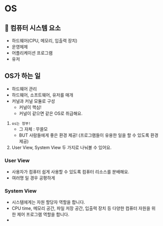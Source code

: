 # OS

## 🔨 컴퓨터 시스템 요소

- 하드웨어(CPU, 메모리, 입출력 장치)
- 운영체제
- 어플리케이션 프로그램
- 유저

## OS가 하는 일

- 하드웨어 관리
- 하드웨어, 소프트웨어, 유저를 매개
- 커널과 커널 모듈로 구성
    - 커널이 핵심!
    - 커널이 같으면 같은 OS로 취급해요.
1. `os는 정부!`
    - 그 자체 : 무쓸모
    - BUT 사람들에게 좋은 환경 제공! (프로그램들이 유용한 일을 할 수 있도록 환경 제공)
2. User View, System View 두 가지로 나눠볼 수 있어요.

### User View

- 사용자가 컴퓨터 쉽게 사용할 수 있도록 컴퓨터 리소스를 분배해요.
- 여러명 일 경우 공평하게

### System View

- 시스템에게는 자원 할당자 역할을 합니다.
- CPU time, 메모리 공간, 파일 저장 공간, 입출력 장치 등 다양한 컴퓨터 자원을 위한 제어 프로그램 역할을 합니다.
-
